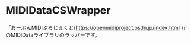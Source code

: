 # MIDIDataCSWrapper 
「おーぷんMIDIぷろじぇくと(https://openmidiproject.osdn.jp/index.html )」のMIDIDataライブラリのラッパーです。
